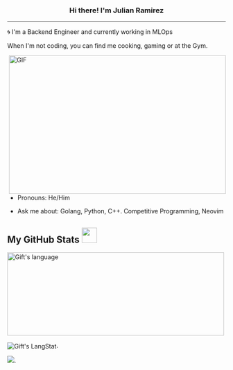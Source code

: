 <!-- Heading -->
<h3 align="center">Hi there! I'm Julian Ramirez</h3>
<!-- Profile Views -->

 <!-- About section -->

---
🌀 I'm a Backend Engineer and currently working in MLOps

When I'm not coding, you can find me cooking, gaming or at the Gym.


<!-- code gif-->
<img align="right" alt="GIF" src="./code.gif" width="500" height="320" />

- Pronouns: He/Him   

- Ask me about: Golang, Python, C++. Competitive Programming, Neovim

<!-- About section: END -->
 
  <!-- GitHub section -->

 ##  My GitHub Stats <img src = "https://i.pinimg.com/originals/65/c4/f4/65c4f452571be1261e9c623f7da488ac.gif" width = 35px> 
 
 <div>
   <img align="center" src="https://github-readme-stats.vercel.app/api/top-langs?username=jdramirezl-mp4&langs_count=10&show_icons=true&locale=en&layout=compact&theme=light" alt="Gift's language" height="192px"  width="500px"/>
 
   <img align="center" src="https://github-readme-streak-stats.herokuapp.com/?user=jdramirezl-mp4" alt="Gift's LangStat" />. 
   
 <img src="https://github-readme-stats.anuraghazra1.vercel.app/api?username=jdramirezl-mp4&show_icons=true" />. 
 

</div>


<!-- GitHub section: END -->



<!-- THE END -->

